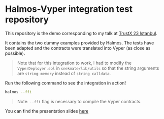 # Halmos-Vyper integration test repository

This repository is the demo corresponding to my talk at [TrustX 23 Istanbul](https://www.secureum.xyz/trustx/).

It contains the two dummy examples provided by Halmos. The tests have been adapted and the contracts were translated into Vyper (as close as possible).

> Note that for this integration to work, I had to modify the `VyperDeployer.sol` in `snekmate/lib/utils` so that the string arguments are `string memory` instead of `string calldata`.

Run the following command to see the integration in action!

```bash
halmos --ffi
```

> Note: `--ffi` flag is necessary to compile the Vyper contracts

You can find the presentation slides [here](./presentation/A%20Unified%20Framework%20for%20Formal%20Verification%20of%20Vyper%20Bytecode%20using%20Halmos.pdf)
